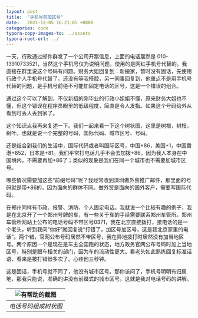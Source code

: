 ```yaml
---
layout: post
title:  "手机号前加区号"
date:   2021-12-05 16:21:05 +0800
categories: code
typora-copy-images-to: ../assets
typora-root-url: ../
---
```


一天，行政通过邮件群发了一个公司开票信息，上面的电话居然是 010-13910733521，当然这个手机号仅为说明问题，使用的是网红手机号代替的。我直接在群里说这个号码有问题。财务大姐回复到：新搬家，暂时没有固话，先使用行政个人手机号代替了。还没有等我搭腔，另一同事回复到，他重点不是用手机号代替的问题，是手机号前绝不可能加固定电话的区号，这是一个错误的组合。

通过这个可以了解到，不仅新招的刚毕业的行政小姐姐不懂，原来财务大姐也不懂，但这个错误在程序员眼里的低级程度，简直是令人发指。如果这个号码给外从看到可丢人丢到家了。

这个知识点我再来复述一下。我们一起来看一下这个树状图，这里是树根，树枝，树叶。也就是说一个完整的号码，国际代码、城市区号、号码。

还是结合到我们的生活中，国际代码或者叫国际区号，中国+86，美国+1，中国香港+852，日本是+81。我们平常打电话几乎不会去加拨+86，因为我人本身在中国境内，不需要再加+86了；类似的现象是我们在同一个城市也不需要加城市区号。

哪些情况需要加这些“前缀号码”呢？我经常收到深圳做外贸推广邮件，那里面的号码就是带+86的，因为面向的群体不同。做外贸是面向的国外客户，需要写国际代码。

在郑州同样有市政、报警、消防、个人固定电话。我就说一个比较有趣的例子，我是在北京开了一个郑州号牌的车，有一些关于车的手续需要联系郑州车管所。郑州车管所网站上公布的电话号码不带区号0371，我在北京直接拨打，接电话的是一个老头，听到我问“你好”就回复说“打错了，加区号加区号，这是我北京家里的电话”。两个错，官网公布号码居然不带区号，我在异地拨打时居然没有加当地区号。两个原因一个是现在是车主全国跑的状态，地方政务官网公布号码时加上当地区号，特别是跟车相关的部门，因为车的流动性更大。看老头如此熟练回复标准话语，看来是被打错很多次了。心疼他三秒钟。

这是固话，手机号就不同了，他没有城市区号。那你该问了，手机号明明有归属地，那我只能说，准确的讲没有前缀式的城市区号。这就是我对电话号码的讲解。

| ![有帮助的截图](/assets/tel_phone.png) |
| :----------------------------------------: |
|          *电话号码组成树状图*          |
